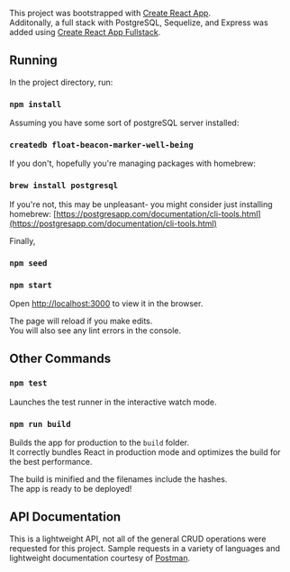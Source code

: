 This project was bootstrapped with [Create React App](https://github.com/facebookincubator/create-react-app).  
Additonally, a full stack with PostgreSQL, Sequelize, and Express was added using [Create React App Fullstack](https://github.com/ekatzenstein/create-react-app-fullstack).  


## Running

In the project directory, run:

### `npm install`

Assuming you have some sort of postgreSQL server installed: 
### `createdb float-beacon-marker-well-being`

If you don't, hopefully you're managing packages with homebrew:
### `brew install postgresql`

If you're not, this may be unpleasant- you might consider just installing homebrew:
[https://postgresapp.com/documentation/cli-tools.html](https://postgresapp.com/documentation/cli-tools.html)

Finally, 
### `npm seed`
### `npm start`

Open [http://localhost:3000](http://localhost:3000) to view it in the browser.

The page will reload if you make edits.<br>
You will also see any lint errors in the console.


## Other Commands

### `npm test`

Launches the test runner in the interactive watch mode.<br>

### `npm run build`

Builds the app for production to the `build` folder.<br>
It correctly bundles React in production mode and optimizes the build for the best performance.

The build is minified and the filenames include the hashes.<br>
The app is ready to be deployed!


## API Documentation

This is a lightweight API, not all of the general CRUD operations were requested for this project.  Sample requests in a variety of languages and lightweight documentation courtesy of [Postman](https://documenter.getpostman.com/view/5002799/RWTfy1MJ).


